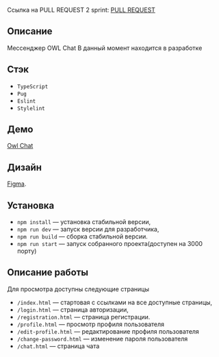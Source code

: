 
Ссылка на PULL REQUEST 2 sprint:
[PULL REQUEST](https://github.com/ddpinz/middle.messenger.praktikum.yandex/pull/2)

## Описание

Мессенджер OWL Chat
В данный момент находится в разработке

## Стэк
- `TypeScript`
- `Pug`
- `Eslint`
- `Stylelint`

## Демо
[Owl Chat](https://happy-easley-7285a8.netlify.app)

## Дизайн 
[Figma](https://www.figma.com/file/5wsoJ4ahFth2IKLsGlUHpW/OWL-Chat).

## Установка

- `npm install` — установка стабильной версии,
- `npm run dev` — запуск версии для разработчика,
- `npm run build` — сборка стабильной версии.
- `npm run start` — запуск собранного проекта(доступен на 3000 порту)

## Описание работы

Для просмотра доступны следующие страницы
- `/index.html` — стартовая с ссылками на все доступные страницы,
- `/login.html` — страница авторизации,
- `/registration.html` — страница регистрации.
- `/profile.html` — просмотр профиля пользователя
- `/edit-profile.html` — редактирование профиля пользователя
- `/change-password.html` — изменение пароля пользователя
- `/chat.html` — страница чата